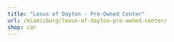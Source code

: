 ```yaml
---
title: "Lexus of Dayton - Pre-Owned Center"
url: /miamisburg/lexus-of-dayton-pre-owned-center/
shop: car
---
```

